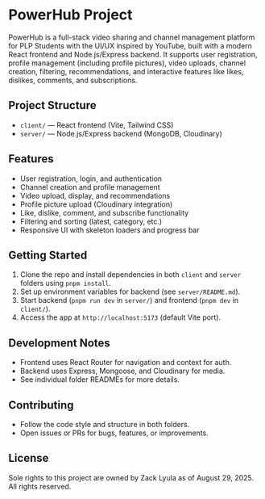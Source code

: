 # PowerHub Project

PowerHub is a full-stack video sharing and channel management platform for PLP Students with the UI/UX inspired by YouTube, built with a modern React frontend and Node.js/Express backend. It supports user registration, profile management (including profile pictures), video uploads, channel creation, filtering, recommendations, and interactive features like likes, dislikes, comments, and subscriptions.

## Project Structure

- `client/` — React frontend (Vite, Tailwind CSS)
- `server/` — Node.js/Express backend (MongoDB, Cloudinary)

## Features
- User registration, login, and authentication
- Channel creation and profile management
- Video upload, display, and recommendations
- Profile picture upload (Cloudinary integration)
- Like, dislike, comment, and subscribe functionality
- Filtering and sorting (latest, category, etc.)
- Responsive UI with skeleton loaders and progress bar

## Getting Started

1. Clone the repo and install dependencies in both `client` and `server` folders using `pnpm install`.
2. Set up environment variables for backend (see `server/README.md`).
3. Start backend (`pnpm run dev` in `server/`) and frontend (`pnpm dev` in `client/`).
4. Access the app at `http://localhost:5173` (default Vite port).

## Development Notes
- Frontend uses React Router for navigation and context for auth.
- Backend uses Express, Mongoose, and Cloudinary for media.
- See individual folder READMEs for more details.

## Contributing
- Follow the code style and structure in both folders.
- Open issues or PRs for bugs, features, or improvements.

## License
Sole rights to this project are owned by Zack Lyula as of August 29, 2025. All rights reserved.
